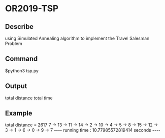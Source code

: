 # OR2019-TSP

## Describe
using Simulated Annealing algorithm to implement the Travel Salesman Problem

## Command
$python3 tsp.py

## Output 
total distance 
<the optimal solution by SA>
total time

## Example 
total distance = 2617
7 -> 13 -> 11 -> 14 -> 2 -> 10 -> 4 -> 5 ->
8 -> 15 -> 12 -> 3 -> 1 -> 6 -> 0 -> 9 -> 7
 ---- running time : 10.77985572819414 seconds ----